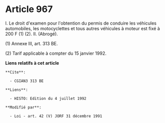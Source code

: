 # Article 967

I. Le droit d'examen pour l'obtention du permis de conduire les véhicules automobiles, les motocyclettes et tous autres
véhicules à moteur est fixé à 200 F (1) (2).    II. (Abrogé).

(1) Annexe III, art. 313 BE.

(2) Tarif applicable à compter du 15 janvier 1992.

**Liens relatifs à cet article**

	**Cite**:

	  - CGIAN3 313 BE

	**Liens**:

	  - HISTO: Edition du 4 juillet 1992

	**Modifié par**:

	  - Loi - art. 42 (V) JORF 31 décembre 1991
